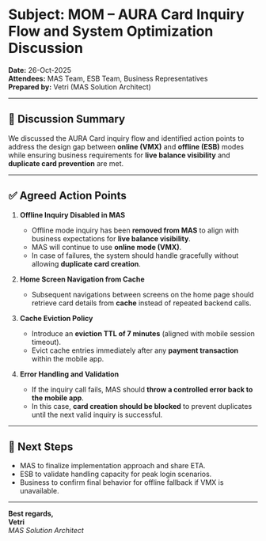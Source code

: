 # Subject: MOM – AURA Card Inquiry Flow and System Optimization Discussion

**Date:** 26-Oct-2025  
**Attendees:** MAS Team, ESB Team, Business Representatives  
**Prepared by:** Vetri (MAS Solution Architect)

---

## 📝 Discussion Summary

We discussed the AURA Card inquiry flow and identified action points to address the design gap between **online (VMX)** and **offline (ESB)** modes while ensuring business requirements for **live balance visibility** and **duplicate card prevention** are met.

---

## ✅ Agreed Action Points

1. **Offline Inquiry Disabled in MAS**
   - Offline mode inquiry has been **removed from MAS** to align with business expectations for **live balance visibility**.
   - MAS will continue to use **online mode (VMX)**.
   - In case of failures, the system should handle gracefully without allowing **duplicate card creation**.

2. **Home Screen Navigation from Cache**
   - Subsequent navigations between screens on the home page should retrieve card details from **cache** instead of repeated backend calls.

3. **Cache Eviction Policy**
   - Introduce an **eviction TTL of 7 minutes** (aligned with mobile session timeout).
   - Evict cache entries immediately after any **payment transaction** within the mobile app.

4. **Error Handling and Validation**
   - If the inquiry call fails, MAS should **throw a controlled error back to the mobile app**.
   - In this case, **card creation should be blocked** to prevent duplicates until the next valid inquiry is successful.

---

## 🧭 Next Steps

- MAS to finalize implementation approach and share ETA.  
- ESB to validate handling capacity for peak login scenarios.  
- Business to confirm final behavior for offline fallback if VMX is unavailable.

---

**Best regards,**  
**Vetri**  
_MAS Solution Architect_